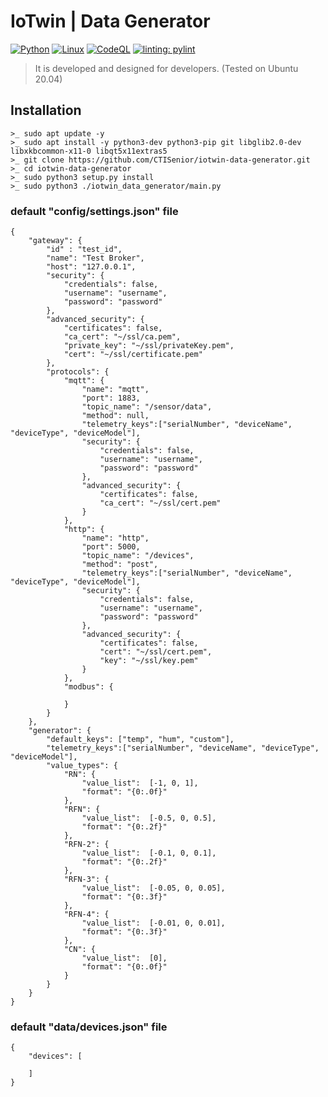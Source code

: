 # IoTwin | Data Generator

[![Python](https://badgen.net/pypi/python/black)](https://www.python.org/downloads/)
[![Linux](https://svgshare.com/i/Zhy.svg)](https://svgshare.com/i/Zhy.svg)
[![CodeQL](https://github.com/CTISenior/iot-device-simulator/actions/workflows/codeql-analysis.yml/badge.svg)](https://github.com/CTISenior/iot-device-simulator/actions/workflows/codeql-analysis.yml)
[![linting: pylint](https://img.shields.io/badge/linting-pylint-yellowgreen)](https://github.com/PyCQA/pylint)

> It is developed and designed for developers. (Tested on Ubuntu 20.04)

## Installation

```
>_ sudo apt update -y
>_ sudo apt install -y python3-dev python3-pip git libglib2.0-dev libxkbcommon-x11-0 libqt5x11extras5
>_ git clone https://github.com/CTISenior/iotwin-data-generator.git
>_ cd iotwin-data-generator
>_ sudo python3 setup.py install
>_ sudo python3 ./iotwin_data_generator/main.py
```


### default "config/settings.json" file

```
{
    "gateway": {
        "id" : "test_id",
        "name": "Test Broker",
        "host": "127.0.0.1",
        "security": {
            "credentials": false,
            "username": "username",
            "password": "password"
        },
        "advanced_security": {
            "certificates": false,
            "ca_cert": "~/ssl/ca.pem",
            "private_key": "~/ssl/privateKey.pem",
            "cert": "~/ssl/certificate.pem"
        },
        "protocols": {
            "mqtt": {
                "name": "mqtt",
                "port": 1883,
                "topic_name": "/sensor/data",
                "method": null,
                "telemetry_keys":["serialNumber", "deviceName", "deviceType", "deviceModel"],
                "security": {
                    "credentials": false,
                    "username": "username",
                    "password": "password"
                },
                "advanced_security": {
                    "certificates": false,
                    "ca_cert": "~/ssl/cert.pem"
                }
            },
            "http": {
                "name": "http",
                "port": 5000,
                "topic_name": "/devices",
                "method": "post",
                "telemetry_keys":["serialNumber", "deviceName", "deviceType", "deviceModel"],
                "security": {
                    "credentials": false,
                    "username": "username",
                    "password": "password"
                },
                "advanced_security": {
                    "certificates": false,
                    "cert": "~/ssl/cert.pem",
                    "key": "~/ssl/key.pem"
                }
            },
            "modbus": {
                
            }
        }
    },
    "generator": {
        "default_keys": ["temp", "hum", "custom"],
        "telemetry_keys":["serialNumber", "deviceName", "deviceType", "deviceModel"],
        "value_types": {
            "RN": {
                "value_list":  [-1, 0, 1],
                "format": "{0:.0f}"
            },
            "RFN": {
                "value_list":  [-0.5, 0, 0.5],
                "format": "{0:.2f}"
            },
            "RFN-2": {
                "value_list":  [-0.1, 0, 0.1],
                "format": "{0:.2f}"
            },
            "RFN-3": {
                "value_list":  [-0.05, 0, 0.05],
                "format": "{0:.3f}"
            },
            "RFN-4": {
                "value_list":  [-0.01, 0, 0.01],
                "format": "{0:.3f}"
            },
            "CN": {
                "value_list":  [0],
                "format": "{0:.0f}"
            }
        }
    }
}
```

### default "data/devices.json" file

```
{
    "devices": [
 
    ]
}
```
